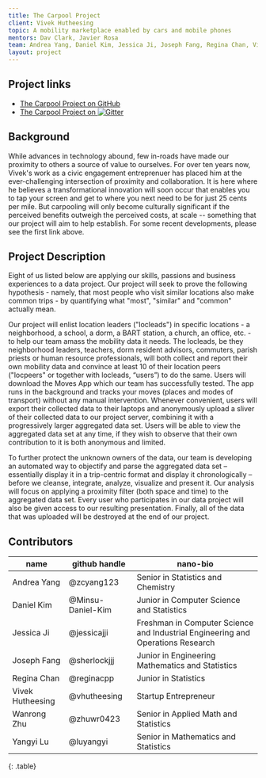 ```yaml
---
title: The Carpool Project
client: Vivek Hutheesing
topic: A mobility marketplace enabled by cars and mobile phones
mentors: Dav Clark, Javier Rosa
team: Andrea Yang, Daniel Kim, Jessica Ji, Joseph Fang, Regina Chan, Vivek Hutheesing, Wanrong Zhu, Yangyi Lu
layout: project
---
```

## Project links

 - [The Carpool Project on GitHub](https://github.com/BIDS-collaborative/the-carpool-project)
 - [The Carpool Project on
   ![Gitter](https://badges.gitter.im/Join%20Chat.svg)
   ](https://gitter.im/BIDS-collaborative/the-carpool-project)

## Background

While advances in technology abound, few in-roads have made our proximity to others a source of value to ourselves. For over ten years now, Vivek's work as a civic engagement entreprenuer has placed him at the ever-challenging intersection of proximity and collaboration. It is here where he believes a transformational innovation will soon occur that enables you to tap your screen and get to where you next need to be for just 25 cents per mile. But carpooling will only become culturally significant if the perceived benefits outweigh the perceived costs, at scale -- something that our project will aim to help establish. For some recent developments, please see the first link above.

## Project Description

Eight of us listed below are applying our skills, passions and business experiences to a data project. Our project will seek to prove the following hypothesis - namely, that most people who visit similar locations also make common trips - by quantifying what "most", "similar" and "common" actually mean.

Our project will enlist location leaders ("locleads") in specific locations - a neighborhood, a school, a dorm, a BART station, a church, an office, etc. - to help our team amass the mobility data it needs. The locleads, be they neighborhood leaders, teachers, dorm resident advisors, commuters, parish priests or human resource professionals, will both collect and report their own mobility data and convince at least 10 of their location peers ("locpeers" or together with locleads, “users”) to do the same. Users will download the Moves App which our team has successfully tested. The app runs in the background and tracks your moves (places and modes of transport) without any manual intervention. Whenever convenient, users will export their collected data to their laptops and anonymously upload a sliver of their collected data to our project server, combining it with a progressively larger aggregated data set.  Users will be able to view the aggregated data set at any time, if they wish to observe that their own contribution to it is both anonymous and limited.

To further protect the unknown owners of the data, our team is developing an automated way to objectify and parse the aggregated data set – essentially display it in a trip-centric format and display it chronologically – before we cleanse, integrate, analyze, visualize and present it. Our analysis will focus on applying a proximity filter (both space and time) to the aggregated data set. Every user who participates in our data project will also be given access to our resulting presentation. Finally, all of the data that was uploaded will be destroyed at the end of our project.

## Contributors

name | github handle | nano-bio 
--- | --- | ---
Andrea Yang | @zcyang123 |  Senior in Statistics and Chemistry 
Daniel Kim | @Minsu-Daniel-Kim |  Junior in Computer Science and Statistics
Jessica Ji | @jessicajji | Freshman in Computer Science and Industrial Engineering and Operations Research
Joseph Fang | @sherlockjjj | Junior in Engineering Mathematics and Statistics
Regina Chan | @reginacpp | Junior in Statistics
Vivek Hutheesing | @vhutheesing | Startup Entrepreneur
Wanrong Zhu | @zhuwr0423 | Senior in Applied Math and Statistics
Yangyi Lu | @luyangyi | Senior in Mathematics and Statistics
{: .table}


